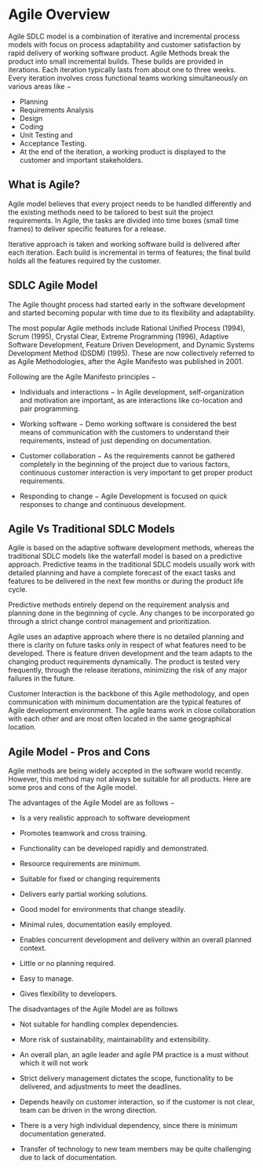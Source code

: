 # Agile Overview


Agile SDLC model is a combination of iterative and incremental process models with focus on process adaptability and customer satisfaction by rapid delivery of working software product. Agile Methods break the product into small incremental builds. These builds are provided in iterations. Each iteration typically lasts from about one to three weeks. Every iteration involves cross functional teams working simultaneously on various areas like −

*   Planning
*   Requirements Analysis
*   Design
*   Coding
*   Unit Testing and
*   Acceptance Testing.
*   At the end of the iteration, a working product is displayed to the customer and important stakeholders.

 

 

## What is Agile?


Agile model believes that every project needs to be handled differently and the existing methods need to be tailored to best suit the project requirements. In Agile, the tasks are divided into time boxes (small time frames) to deliver specific features for a release.

Iterative approach is taken and working software build is delivered after each iteration. Each build is incremental in terms of features; the final build holds all the features required by the customer.


## SDLC Agile Model

The Agile thought process had started early in the software development and started becoming popular with time due to its flexibility and adaptability.

The most popular Agile methods include Rational Unified Process (1994), Scrum (1995), Crystal Clear, Extreme Programming (1996), Adaptive Software Development, Feature Driven Development, and Dynamic Systems Development Method (DSDM) (1995). These are now collectively referred to as Agile Methodologies, after the Agile Manifesto was published in 2001.

Following are the Agile Manifesto principles −

*   Individuals and interactions − In Agile development, self-organization and motivation are important, as are interactions like co-location and pair programming.

*   Working software − Demo working software is considered the best means of communication with the customers to understand their requirements, instead of just depending on documentation.

*   Customer collaboration − As the requirements cannot be gathered completely in the beginning of the project due to various factors, continuous customer interaction is very important to get proper product requirements.

*   Responding to change − Agile Development is focused on quick responses to change and continuous development. 


 

## Agile Vs Traditional SDLC Models


Agile is based on the adaptive software development methods, whereas the traditional SDLC models like the waterfall model is based on a predictive approach. Predictive teams in the traditional SDLC models usually work with detailed planning and have a complete forecast of the exact tasks and features to be delivered in the next few months or during the product life cycle.

Predictive methods entirely depend on the requirement analysis and planning done in the beginning of cycle. Any changes to be incorporated go through a strict change control management and prioritization.

Agile uses an adaptive approach where there is no detailed planning and there is clarity on future tasks only in respect of what features need to be developed. There is feature driven development and the team adapts to the changing product requirements dynamically. The product is tested very frequently, through the release iterations, minimizing the risk of any major failures in the future.

Customer Interaction is the backbone of this Agile methodology, and open communication with minimum documentation are the typical features of Agile development environment. The agile teams work in close collaboration with each other and are most often located in the same geographical location.

## Agile Model - Pros and Cons

Agile methods are being widely accepted in the software world recently. However, this method may not always be suitable for all products. Here are some pros and cons of the Agile model.

The advantages of the Agile Model are as follows −

*   Is a very realistic approach to software development

*   Promotes teamwork and cross training.

*   Functionality can be developed rapidly and demonstrated.

*   Resource requirements are minimum.

*   Suitable for fixed or changing requirements

*   Delivers early partial working solutions.

*   Good model for environments that change steadily.

*   Minimal rules, documentation easily employed.

*   Enables concurrent development and delivery within an overall planned context.

*   Little or no planning required.

*   Easy to manage.

*   Gives flexibility to developers.


The disadvantages of the Agile Model are as follows


*   Not suitable for handling complex dependencies.

*   More risk of sustainability, maintainability and extensibility.

*   An overall plan, an agile leader and agile PM practice is a must without which it will not work

*   Strict delivery management dictates the scope, functionality to be delivered, and adjustments to meet the deadlines.

*   Depends heavily on customer interaction, so if the customer is not clear, team can be driven in the wrong direction.

*   There is a very high individual dependency, since there is minimum documentation generated.

*   Transfer of technology to new team members may be quite challenging due to lack of documentation.
